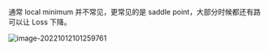 





通常 local minimum 并不常见，更常见的是 saddle point，大部分时候都还有路可以让 Loss 下降。

![image-20221012101259761](C:\Users\Nrich\AppData\Roaming\Typora\typora-user-images\image-20221012101259761.png)